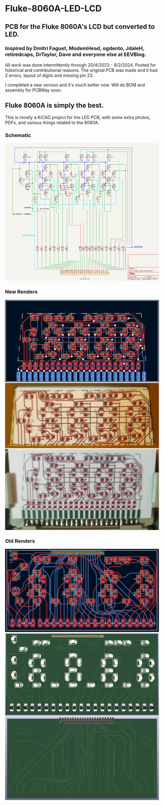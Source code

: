 # Fluke-8060A-LED-LCD
## PCB for the Fluke 8060A's LCD but converted to LED.
### Inspired by Dmitri Faguet, ModemHead, ogdento, JdaleH, retiredcaps, DrTaylor, Dave and everyone else at EEVBlog.
All work was done intermittently through 20/4/2023 - 8/2/2024. Posted for historical and contributional reasons. The original PCB was made and it had 2 errors, layout of digits and missing pin 23.

I completed a new version and it's much better now. Will do BOM and assembly for PCBWay soon.

## Fluke 8060A is simply the best.
This is mostly a KiCAD project for the LED PCB, with some extra photos, PDFs, and various things related to the 8060A.

### Schematic
![alt text](/Renders/Schematic.png)

### New Renders
![alt text](/Renders/TempLayoutTraces.png)
![alt text](/Renders/TempLayoutPrintedFitted.png)
![alt text](/Renders/TempLayoutPrintedElasto.png)

### Old Renders
![alt text](/Renders/Trace_Render.png)
![alt text](/Renders/Top_Render.png)
![alt text](/Renders/Bottom_Render.png)

